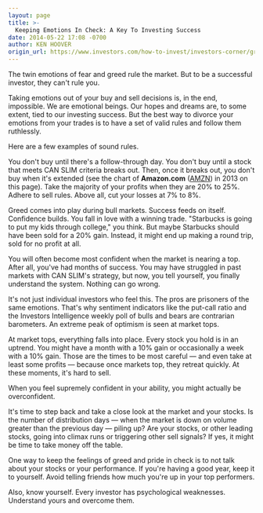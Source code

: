 ```yaml
---
layout: page
title: >-
  Keeping Emotions In Check: A Key To Investing Success
date: 2014-05-22 17:08 -0700
author: KEN HOOVER
origin_url: https://www.investors.com/how-to-invest/investors-corner/greed-and-fear-in-the-stock-market
---
```





The twin emotions of fear and greed rule the market. But to be a successful investor, they can't rule you.


Taking emotions out of your buy and sell decisions is, in the end, impossible. We are emotional beings. Our hopes and dreams are, to some extent, tied to our investing success. But the best way to divorce your emotions from your trades is to have a set of valid rules and follow them ruthlessly.


Here are a few examples of sound rules.


You don't buy until there's a follow-through day. You don't buy until a stock that meets CAN SLIM criteria breaks out. Then, once it breaks out, you don't buy when it's extended (see the chart of **Amazon.com** ([AMZN](https://research.investors.com/quote.aspx?symbol=AMZN)) in 2013 on this page). Take the majority of your profits when they are 20% to 25%. Adhere to sell rules. Above all, cut your losses at 7% to 8%.


Greed comes into play during bull markets. Success feeds on itself. Confidence builds. You fall in love with a winning trade. "Starbucks is going to put my kids through college," you think. But maybe Starbucks should have been sold for a 20% gain. Instead, it might end up making a round trip, sold for no profit at all.


You will often become most confident when the market is nearing a top. After all, you've had months of success. You may have struggled in past markets with CAN SLIM's strategy, but now, you tell yourself, you finally understand the system. Nothing can go wrong.


It's not just individual investors who feel this. The pros are prisoners of the same emotions. That's why sentiment indicators like the put-call ratio and the Investors Intelligence weekly poll of bulls and bears are contrarian barometers. An extreme peak of optimism is seen at market tops.


At market tops, everything falls into place. Every stock you hold is in an uptrend. You might have a month with a 10% gain or occasionally a week with a 10% gain. Those are the times to be most careful — and even take at least some profits — because once markets top, they retreat quickly. At these moments, it's hard to sell.


When you feel supremely confident in your ability, you might actually be overconfident.


It's time to step back and take a close look at the market and your stocks. Is the number of distribution days — when the market is down on volume greater than the previous day — piling up? Are your stocks, or other leading stocks, going into climax runs or triggering other sell signals? If yes, it might be time to take money off the table.


One way to keep the feelings of greed and pride in check is to not talk about your stocks or your performance. If you're having a good year, keep it to yourself. Avoid telling friends how much you're up in your top performers.


Also, know yourself. Every investor has psychological weaknesses. Understand yours and overcome them.




